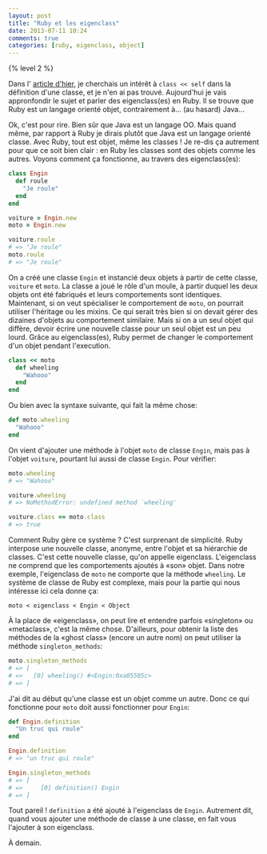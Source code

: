 ```yaml
---
layout: post
title: "Ruby et les eigenclass"
date: 2013-07-11 10:24
comments: true
categories: [ruby, eigenclass, object]
---
```


{% level 2 %}

Dans l'
[article d'hier](http://lkdjiin.github.io/blog/2013/07/10/quel-est-linteret-de-cette-syntaxe/),
je cherchais un intérêt à `class << self` dans la
définition d'une classe, et je n'en ai pas trouvé.
Aujourd'hui je vais appronfondir le sujet et parler des eigenclass(es) en Ruby.
Il se trouve que Ruby est un langage orienté objet, contrairement à…
(au hasard) Java…

<!-- more -->

Ok, c'est pour rire. Bien sûr que Java est un langage OO. Mais quand même,
par rapport à Ruby je dirais plutôt que Java est un langage orienté classe.
Avec Ruby, tout est objet, même les classes ! Je re-dis ça autrement
pour que ce soit
bien clair : en Ruby les classes sont des objets comme les autres.
Voyons comment ça fonctionne, au travers des eigenclass(es):

``` ruby
class Engin
  def roule
    "Je roule"
  end
end

voiture = Engin.new
moto = Engin.new

voiture.roule
# => "Je roule"
moto.roule
# => "Je roule"
```

On a créé une classe `Engin` et instancié deux objets à partir de cette
classe, `voiture` et `moto`. La classe a joué le rôle d'un moule, à partir
duquel les deux objets ont été fabriqués et leurs comportements sont
identiques. Maintenant, si on veut spécialiser le comportement de `moto`,
on pourrait utiliser l'héritage ou les mixins. Ce qui serait très bien si
on devait gérer des dizaines d'objets au comportement similaire. Mais si on
a un seul objet qui diffère, devoir écrire une nouvelle classe pour un seul
objet est un peu lourd. Grâce au eigenclass(es), Ruby permet de changer le
comportement d'un objet pendant l'execution.

``` ruby
class << moto
  def wheeling
    "Wahooo"
  end
end
```

Ou bien avec la syntaxe suivante, qui fait la même chose:

``` ruby
def moto.wheeling
  "Wahooo"
end
```

On vient d'ajouter une méthode à l'objet `moto` de classe `Engin`, mais pas
à l'objet `voiture`, pourtant lui aussi de classe `Engin`. Pour vérifier:


``` ruby
moto.wheeling
# => "Wahooo"

voiture.wheeling
# => NoMethodError: undefined method `wheeling'

voiture.class == moto.class
# => true
```

Comment Ruby gère ce système ? C'est surprenant de simplicité. Ruby interpose
une nouvelle classe, anonyme, entre l'objet et sa hiérarchie de classes. C'est
cette nouvelle classe, qu'on appelle eigenclass.
L'eigenclass ne comprend que les comportements ajoutés à «son» objet.  Dans
notre exemple, l'eigenclass de `moto` ne comporte que la méthode `wheeling`.
Le système de classe de Ruby est complexe, mais pour la partie qui nous
intéresse ici cela donne ça:

    moto < eigenclass < Engin < Object

À la place de «eigenclass», on peut lire et entendre parfois «singleton» ou
«metaclass», c'est la même chose. D'ailleurs, pour obtenir la liste des 
méthodes de la «ghost class» (encore un autre nom) on peut utiliser la
méthode `singleton_methods`:

``` ruby
moto.singleton_methods
# => [
# =>   [0] wheeling() #<Engin:0xa05585c>
# => ]
```

J'ai dit au début qu'une classe est un objet comme un autre. Donc ce qui
fonctionne pour `moto` doit aussi fonctionner pour `Engin`:

``` ruby
def Engin.definition
  "Un truc qui roule"
end

Engin.definition
# => "un truc qui roule"

Engin.singleton_methods
# => [
# =>     [0] definition() Engin
# => ]
```

Tout pareil ! `definition` a été ajouté à l'eigenclass de `Engin`.
Autrement dit, quand vous ajouter une méthode de classe à une classe, en fait
vous l'ajouter à son eigenclass.

À demain.
